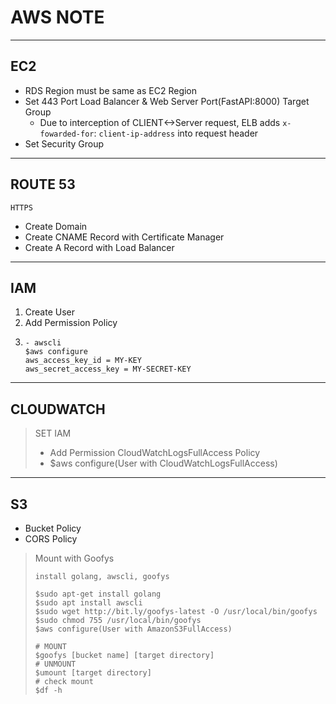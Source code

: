 # AWS NOTE

---
## EC2
- RDS Region must be same as EC2 Region
- Set 443 Port Load Balancer & Web Server Port(FastAPI:8000) Target Group
  - Due to interception of CLIENT<->Server request, ELB adds `x-fowarded-for`: `client-ip-address` into request header
- Set Security Group
---
## ROUTE 53
`HTTPS`
- Create Domain
- Create CNAME Record with Certificate Manager
- Create A Record with Load Balancer
---
## IAM
1. Create User
2. Add Permission Policy
3. ```
   - awscli
   $aws configure
   aws_access_key_id = MY-KEY
   aws_secret_access_key = MY-SECRET-KEY
   ```
---
## CLOUDWATCH
> SET IAM
> - Add Permission CloudWatchLogsFullAccess Policy
> - $aws configure(User with CloudWatchLogsFullAccess)
---
## S3
- Bucket Policy
- CORS Policy
> Mount with Goofys
> ```
> install golang, awscli, goofys
> 
> $sudo apt-get install golang
> $sudo apt install awscli
> $sudo wget http://bit.ly/goofys-latest -O /usr/local/bin/goofys
> $sudo chmod 755 /usr/local/bin/goofys
> $aws configure(User with AmazonS3FullAccess)
> 
> # MOUNT
> $goofys [bucket name] [target directory]
> # UNMOUNT
> $umount [target directory]
> # check mount
> $df -h
> ```
